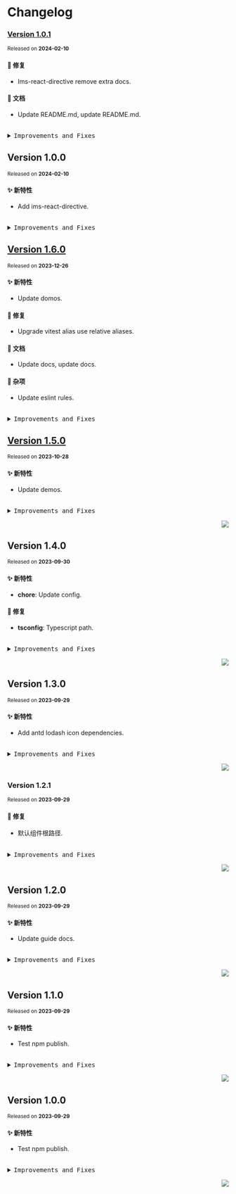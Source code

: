 # Changelog

### [Version&nbsp;1.0.1](https://github.com/eternallycyf/ims-react-directive/compare/v1.0.0...v1.0.1)

<sup>Released on **2024-02-10**</sup>

#### 🐛 修复

- Ims-react-directive remove extra docs.

#### 📝 文档

- Update README.md, update README.md.

<br/>

<details>
<summary><kbd>Improvements and Fixes</kbd></summary>

#### What's fixed

- Ims-react-directive remove extra docs ([32ecc78](https://github.com/eternallycyf/ims-react-directive/commit/32ecc78))

#### Documentation

- Update README.md ([2e464a9](https://github.com/eternallycyf/ims-react-directive/commit/2e464a9))
- Update README.md ([3249d7f](https://github.com/eternallycyf/ims-react-directive/commit/3249d7f))

</details>

## Version&nbsp;1.0.0

<sup>Released on **2024-02-10**</sup>

#### ✨ 新特性

- Add ims-react-directive.

<br/>

<details>
<summary><kbd>Improvements and Fixes</kbd></summary>

#### What's improved

- Add ims-react-directive ([849254a](https://github.com/eternallycyf/ims-react-directive/commit/849254a))

</details>

## [Version&nbsp;1.6.0](https://github.com/eternallycyf/ims-react-directive/compare/v1.5.0...v1.6.0)

<sup>Released on **2023-12-26**</sup>

#### ✨ 新特性

- Update domos.

#### 🐛 修复

- Upgrade vitest alias use relative aliases.

#### 📝 文档

- Update docs, update docs.

#### 🔖 杂项

- Update eslint rules.

<br/>

<details>
<summary><kbd>Improvements and Fixes</kbd></summary>

#### What's improved

- Update domos ([1444ab4](https://github.com/eternallycyf/ims-react-directive/commit/1444ab4))

#### What's fixed

- Upgrade vitest alias use relative aliases ([3936ef4](https://github.com/eternallycyf/ims-react-directive/commit/3936ef4))

#### Documentation

- Update docs ([db12610](https://github.com/eternallycyf/ims-react-directive/commit/db12610))
- Update docs ([99f1a3e](https://github.com/eternallycyf/ims-react-directive/commit/99f1a3e))

#### Chores

- Update eslint rules ([5031224](https://github.com/eternallycyf/ims-react-directive/commit/5031224))

</details>

## [Version&nbsp;1.5.0](https://github.com/eternallycyf/ims-react-directive/compare/v1.4.0...v1.5.0)

<sup>Released on **2023-10-28**</sup>

#### ✨ 新特性

- Update demos.

<br/>

<details>
<summary><kbd>Improvements and Fixes</kbd></summary>

#### What's improved

- Update demos ([3eb0b23](https://github.com/eternallycyf/ims-react-directive/commit/3eb0b23))

</details>

<div align="right">

[![](https://img.shields.io/badge/-BACK_TO_TOP-151515?style=flat-square)](#readme-top)

</div>

## Version&nbsp;1.4.0

<sup>Released on **2023-09-30**</sup>

#### ✨ 新特性

- **chore**: Update config.

#### 🐛 修复

- **tsconfig**: Typescript path.

<br/>

<details>
<summary><kbd>Improvements and Fixes</kbd></summary>

#### What's improved

- **chore**: Update config ([242c4b7](https://github.com/eternallycyf/ims-react-directive/commit/242c4b7)) - by **eternallycyf**

#### What's fixed

- **tsconfig**: Typescript path ([55aba67](https://github.com/eternallycyf/ims-react-directive/commit/55aba67)) - by **eternallycyf**

</details>

<div align="right">

[![](https://img.shields.io/badge/-BACK_TO_TOP-151515?style=flat-square)](#readme-top)

</div>

## Version&nbsp;1.3.0

<sup>Released on **2023-09-29**</sup>

#### ✨ 新特性

- Add antd lodash icon dependencies.

<br/>

<details>
<summary><kbd>Improvements and Fixes</kbd></summary>

#### What's improved

- Add antd lodash icon dependencies ([81b1d08](https://github.com/eternallycyf/ims-react-directive/commit/81b1d08)) - by **eternallycyf**

</details>

<div align="right">

[![](https://img.shields.io/badge/-BACK_TO_TOP-151515?style=flat-square)](#readme-top)

</div>

### Version&nbsp;1.2.1

<sup>Released on **2023-09-29**</sup>

#### 🐛 修复

- 默认组件根路径.

<br/>

<details>
<summary><kbd>Improvements and Fixes</kbd></summary>

#### What's fixed

- 默认组件根路径 ([04c485c](https://github.com/eternallycyf/ims-react-directive/commit/04c485c)) - by **eternallycyf**

</details>

<div align="right">

[![](https://img.shields.io/badge/-BACK_TO_TOP-151515?style=flat-square)](#readme-top)

</div>

## Version&nbsp;1.2.0

<sup>Released on **2023-09-29**</sup>

#### ✨ 新特性

- Update guide docs.

<br/>

<details>
<summary><kbd>Improvements and Fixes</kbd></summary>

#### What's improved

- Update guide docs ([ed6e487](https://github.com/eternallycyf/ims-react-directive/commit/ed6e487)) - by **eternallycyf**

</details>

<div align="right">

[![](https://img.shields.io/badge/-BACK_TO_TOP-151515?style=flat-square)](#readme-top)

</div>

## Version&nbsp;1.1.0

<sup>Released on **2023-09-29**</sup>

#### ✨ 新特性

- Test npm publish.

<br/>

<details>
<summary><kbd>Improvements and Fixes</kbd></summary>

#### What's improved

- Test npm publish ([c21101f](https://github.com/eternallycyf/ims-react-directive/commit/c21101f)) - by **eternallycyf**

</details>

<div align="right">

[![](https://img.shields.io/badge/-BACK_TO_TOP-151515?style=flat-square)](#readme-top)

</div>

## Version&nbsp;1.0.0

<sup>Released on **2023-09-29**</sup>

#### ✨ 新特性

- Test npm publish.

<br/>

<details>
<summary><kbd>Improvements and Fixes</kbd></summary>

#### What's improved

- Test npm publish ([ba6cca0](https://github.com/eternallycyf/ims-react-directive/commit/ba6cca0)) - by **eternallycyf**

</details>

<div align="right">

[![](https://img.shields.io/badge/-BACK_TO_TOP-151515?style=flat-square)](#readme-top)

</div>
